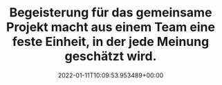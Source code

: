 ---
date: '2022-01-11T10:09:53.953489+00:00'
found_at: '2014-12-08'
found_url: http://www.bmwgroup.com/com/de/karriere/index.html
title: 'Begeisterung für das gemeinsame Projekt macht aus einem Team eine feste Einheit,
  in der jede Meinung geschätzt wird. '
---